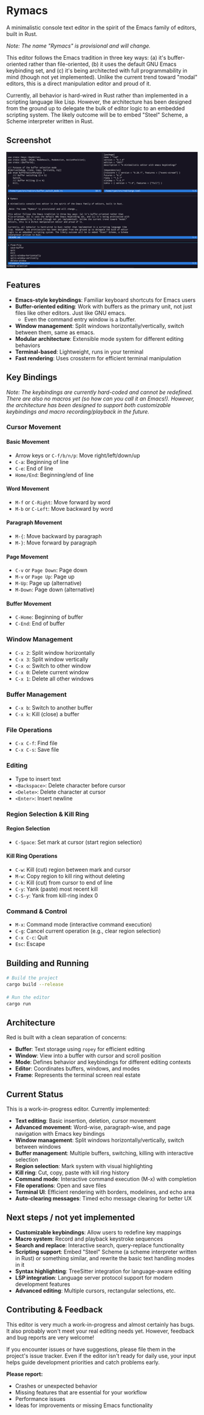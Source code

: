 # Rymacs

A minimalistic console text editor in the spirit of the Emacs family of editors, built in Rust.

_Note: The name "Rymacs" is provisional and will change._

This editor follows the Emacs tradition in three key ways: (a) it's buffer-oriented rather than
file-oriented, (b) it uses the default GNU Emacs keybinding set, and (c) it's being architected with
full programmability in mind (though not yet implemented). Unlike the current trend toward "modal"
editors, this is a direct manipulation editor and proud of it.

Currently, all behavior is hard-wired in Rust rather than implemented in a scripting language like
Lisp. However, the architecture has been designed from the ground up to delegate the bulk of editor
logic to an embedded scripting system. The likely outcome will be to embed "Steel" Scheme, a Scheme
interpreter written in Rust.

## Screenshot

![Screenshot of Rymacs editor](screenshot.png)

## Features

- **Emacs-style keybindings**: Familiar keyboard shortcuts for Emacs users
- **Buffer-oriented editing**: Work with buffers as the primary unit, not just files like other
  editors. Just like GNU emacs.
  - Even the command entry window is a buffer.
- **Window management**: Split windows horizontally/vertically, switch between them, same as emacs.
- **Modular architecture**: Extensible mode system for different editing behaviors
- **Terminal-based**: Lightweight, runs in your terminal
- **Fast rendering**: Uses crossterm for efficient terminal manipulation

## Key Bindings

_Note: The keybindings are currently hard-coded and cannot be redefined. There are also no macros
yet (so how can you call it an Emacs!). However, the architecture has been designed to support both
customizable keybindings and macro recording/playback in the future._

### Cursor Movement

#### Basic Movement

- Arrow keys or `C-f/b/n/p`: Move right/left/down/up
- `C-a`: Beginning of line
- `C-e`: End of line
- `Home/End`: Beginning/end of line

#### Word Movement

- `M-f` or `C-Right`: Move forward by word
- `M-b` or `C-Left`: Move backward by word

#### Paragraph Movement

- `M-{`: Move backward by paragraph
- `M-}`: Move forward by paragraph

#### Page Movement

- `C-v` or `Page Down`: Page down
- `M-v` or `Page Up`: Page up
- `M-Up`: Page up (alternative)
- `M-Down`: Page down (alternative)

#### Buffer Movement

- `C-Home`: Beginning of buffer
- `C-End`: End of buffer

### Window Management

- `C-x 2`: Split window horizontally
- `C-x 3`: Split window vertically
- `C-x o`: Switch to other window
- `C-x 0`: Delete current window
- `C-x 1`: Delete all other windows

### Buffer Management

- `C-x b`: Switch to another buffer
- `C-x k`: Kill (close) a buffer

### File Operations

- `C-x C-f`: Find file
- `C-x C-s`: Save file

### Editing

- Type to insert text
- `<Backspace>`: Delete character before cursor
- `<Delete>`: Delete character at cursor
- `<Enter>`: Insert newline

### Region Selection & Kill Ring

#### Region Selection

- `C-Space`: Set mark at cursor (start region selection)

#### Kill Ring Operations

- `C-w`: Kill (cut) region between mark and cursor
- `M-w`: Copy region to kill ring without deleting
- `C-k`: Kill (cut) from cursor to end of line
- `C-y`: Yank (paste) most recent kill
- `C-S-y`: Yank from kill-ring index 0

### Command & Control

- `M-x`: Command mode (interactive command execution)
- `C-g`: Cancel current operation (e.g., clear region selection)
- `C-x C-c`: Quit
- `Esc`: Escape

## Building and Running

```bash
# Build the project
cargo build --release

# Run the editor
cargo run
```

## Architecture

Red is built with a clean separation of concerns:

- **Buffer**: Text storage using `ropey` for efficient editing
- **Window**: View into a buffer with cursor and scroll position
- **Mode**: Defines behavior and keybindings for different editing contexts
- **Editor**: Coordinates buffers, windows, and modes
- **Frame**: Represents the terminal screen real estate

## Current Status

This is a work-in-progress editor. Currently implemented:

- **Text editing**: Basic insertion, deletion, cursor movement
- **Advanced movement**: Word-wise, paragraph-wise, and page navigation with Emacs key bindings
- **Window management**: Split windows horizontally/vertically, switch between windows
- **Buffer management**: Multiple buffers, switching, killing with interactive selection
- **Region selection**: Mark system with visual highlighting
- **Kill ring**: Cut, copy, paste with kill ring history
- **Command mode**: Interactive command execution (M-x) with completion
- **File operations**: Open and save files
- **Terminal UI**: Efficient rendering with borders, modelines, and echo area
- **Auto-clearing messages**: Timed echo message clearing for better UX

## Next steps / not yet implemented

- **Customizable keybindings**: Allow users to redefine key mappings
- **Macro system**: Record and playback keystroke sequences
- **Search and replace**: Interactive search, query-replace functionality
- **Scripting support**: Embed "Steel" Scheme (a scheme interpreter written in Rust) or something
  similar, and rewrite the basic text handling modes in it
- **Syntax highlighting**: TreeSitter integration for language-aware editing
- **LSP integration**: Language server protocol support for modern development features
- **Advanced editing**: Multiple cursors, rectangular selections, etc.

## Contributing & Feedback

This editor is very much a work-in-progress and almost certainly has bugs. It also probably won't
meet your real editing needs yet. However, feedback and bug reports are very welcome!

If you encounter issues or have suggestions, please file them in the project's issue tracker. Even
if the editor isn't ready for daily use, your input helps guide development priorities and catch
problems early.

**Please report:**

- Crashes or unexpected behavior
- Missing features that are essential for your workflow
- Performance issues
- Ideas for improvements or missing Emacs functionality
